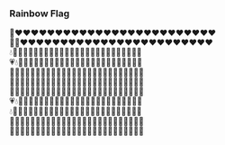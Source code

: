 ### Rainbow Flag


🖤❤️❤️❤️❤️❤️❤️❤️❤️❤️❤️❤️❤️❤️❤️❤️❤️❤️❤️❤️❤️❤️❤️❤️❤️❤️<br/>
🤎🖤❤️❤️❤️❤️❤️❤️❤️❤️❤️❤️❤️❤️❤️❤️❤️❤️❤️❤️❤️❤️❤️❤️❤️❤️<br/>
💧🤎🖤🧡🧡🧡🧡🧡🧡🧡🧡🧡🧡🧡🧡🧡🧡🧡🧡🧡🧡🧡🧡🧡🧡🧡<br/>
💗💧🤎🖤🧡🧡🧡🧡🧡🧡🧡🧡🧡🧡🧡🧡🧡🧡🧡🧡🧡🧡🧡🧡🧡🧡<br/>
🤍💗💧🤎🖤💛💛💛💛💛💛💛💛💛💛💛💛💛💛💛💛💛💛💛💛💛<br/>
🤍🤍💗💧🤎🖤💛💛💛💛💛💛💛💛💛💛💛💛💛💛💛💛💛💛💛💛<br/>
🤍💗💧🤎🖤💚💚💚💚💚💚💚💚💚💚💚💚💚💚💚💚💚💚💚💚💚<br/>
💗💧🤎🖤💚💚💚💚💚💚💚💚💚💚💚💚💚💚💚💚💚💚💚💚💚💚<br/>
💧🤎🖤💙💙💙💙💙💙💙💙💙💙💙💙💙💙💙💙💙💙💙💙💙💙💙<br/>
🤎🖤💙💙💙💙💙💙💙💙💙💙💙💙💙💙💙💙💙💙💙💙💙💙💙💙<br/>
🖤💜💜💜💜💜💜💜💜💜💜💜💜💜💜💜💜💜💜💜💜💜💜💜💜💜 <br/>
